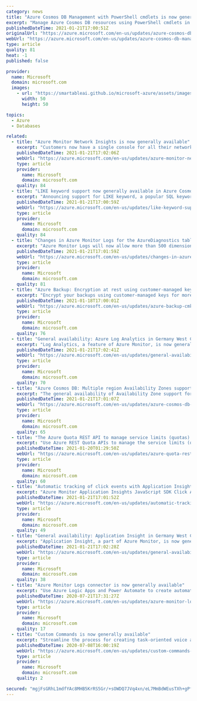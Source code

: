 ```yaml
---
category: news
title: "Azure Cosmos DB Management with PowerShell cmdlets is now generally available"
excerpt: "Manage Azure Cosmos DB resources using PowerShell cmdlets in the Az.CosmosDB Powershell module—providing full support for all features in general availability for Azure Cosmos DB and across all API’s."
publishedDateTime: 2021-01-21T17:00:51Z
originalUrl: "https://azure.microsoft.com/en-us/updates/azure-cosmos-db-management-with-powershell-cmdlets-is-now-generally-available/"
webUrl: "https://azure.microsoft.com/en-us/updates/azure-cosmos-db-management-with-powershell-cmdlets-is-now-generally-available/"
type: article
quality: 81
heat: -1
published: false

provider:
  name: Microsoft
  domain: microsoft.com
  images:
    - url: "https://smartableai.github.io/microsoft-azure/assets/images/organizations/microsoft.com-50x50.jpg"
      width: 50
      height: 50

topics:
  - Azure
  - Databases

related:
  - title: "Azure Monitor Network Insights is now generally available"
    excerpt: "Customers now have a single console for all their network monitoring requirements with Azure Monitor Network Insights"
    publishedDateTime: 2021-01-21T17:02:06Z
    webUrl: "https://azure.microsoft.com/en-us/updates/azure-monitor-network-insights-is-now-generally-available/"
    type: article
    provider:
      name: Microsoft
      domain: microsoft.com
    quality: 84
  - title: "LIKE keyword support now generally available in Azure Cosmos DB"
    excerpt: "Announcing support for LIKE keyword, a popular SQL keyword for doing text search in Azure Cosmos DB."
    publishedDateTime: 2021-01-21T17:00:59Z
    webUrl: "https://azure.microsoft.com/en-us/updates/like-keyword-support-now-generally-available-in-azure-cosmos-db/"
    type: article
    provider:
      name: Microsoft
      domain: microsoft.com
    quality: 84
  - title: "Changes in Azure Monitor Logs for the AzureDiagnostics table is now available"
    excerpt: "Azure Monitor Logs will now allow more than 500 dimensions to be collected to the AzureDiagnostics table by introducing an \"overflow\" column."
    publishedDateTime: 2021-01-21T17:01:59Z
    webUrl: "https://azure.microsoft.com/en-us/updates/changes-in-azure-monitor-logs-for-the-azurediagnostics-table-is-now-available/"
    type: article
    provider:
      name: Microsoft
      domain: microsoft.com
    quality: 81
  - title: "Azure Backup: Encryption at rest using customer-managed keys is now generally available"
    excerpt: "Encrypt your backups using customer-managed keys for more security and control."
    publishedDateTime: 2021-01-18T17:00:01Z
    webUrl: "https://azure.microsoft.com/en-us/updates/azure-backup-cmk-encryption/"
    type: article
    provider:
      name: Microsoft
      domain: microsoft.com
    quality: 76
  - title: "General availability: Azure Log Analytics in Germany West Central, UAE North, & Switzerland West  "
    excerpt: "Log Analytics, a feature of Azure Monitor, is now generally available for customers to start collecting telemetry and analyzing their services for health and usage in Germany West Central, UAE North, & Switzerland West  . "
    publishedDateTime: 2021-01-21T17:02:41Z
    webUrl: "https://azure.microsoft.com/en-us/updates/general-availability-azure-log-analytics-in-germany-west-central-uae-north-switzerland-west/"
    type: article
    provider:
      name: Microsoft
      domain: microsoft.com
    quality: 70
  - title: "Azure Cosmos DB: Multiple region Availability Zones support with single-region write now generally available"
    excerpt: "The general availability of Availability Zone support for Azure Cosmos DB accounts configured for two or more regions with single-region writes may lower pricing and includes increased availability SLA."
    publishedDateTime: 2021-01-21T17:01:07Z
    webUrl: "https://azure.microsoft.com/en-us/updates/azure-cosmos-db-multiple-region-availability-zones-support-with-singleregion-write-now-generally-available/"
    type: article
    provider:
      name: Microsoft
      domain: microsoft.com
    quality: 65
  - title: "The Azure Quota REST API to manage service limits (quotas) is now generally available"
    excerpt: "Use Azure REST Quota APIs to manage the service limits (quota) of Azure Virtual Machines (cores/vCPU) and Azure Machine Learning. Take advantage of this capability to query current usage and quotas for the supported resources and update these limits."
    publishedDateTime: 2021-01-20T01:29:50Z
    webUrl: "https://azure.microsoft.com/en-us/updates/azure-quota-rest-apis-to-manage-service-limits-quota-are-now-generally-available/"
    type: article
    provider:
      name: Microsoft
      domain: microsoft.com
    quality: 60
  - title: "Automatic tracking of click events with Application Insights is now available"
    excerpt: "Azure Monitor Application Insights JavaScript SDK Click Analytics Plugin provides automatic tracking of click events on web pages."
    publishedDateTime: 2021-01-21T17:01:52Z
    webUrl: "https://azure.microsoft.com/en-us/updates/automatic-tracking-of-click-events-with-application-insights-is-now-available/"
    type: article
    provider:
      name: Microsoft
      domain: microsoft.com
    quality: 49
  - title: "General availability: Application Insight in Germany West Central, UAE North, & Switzerland West  "
    excerpt: "Application Insight, a part of Azure Monitor, is now generally available in Germany West Central, UAE North, & Switzerland West   regions for customers to collect telemetry and analyze their service health in production environments. "
    publishedDateTime: 2021-01-21T17:02:28Z
    webUrl: "https://azure.microsoft.com/en-us/updates/general-availability-application-insight-in-germany-west-central-uae-north-switzerland-west/"
    type: article
    provider:
      name: Microsoft
      domain: microsoft.com
    quality: 38
  - title: "Azure Monitor Logs connector is now generally available"
    excerpt: "Use Azure Logic Apps and Power Automate to create automated workflows using hundreds of actions for a variety of services. The Azure Monitor logs connector is now generally available—use it to build workflows that retrieve data from the Azure Monitor Logs workspace or Application Insights component."
    publishedDateTime: 2020-07-21T17:31:27Z
    webUrl: "https://azure.microsoft.com/en-us/updates/azure-monitor-logs-connector-is-now-generally-available/"
    type: article
    provider:
      name: Microsoft
      domain: microsoft.com
    quality: 17
  - title: "Custom Commands is now generally available"
    excerpt: "Streamline the process for creating task-oriented voice applications with Custom Commands (now generally available)."
    publishedDateTime: 2020-07-08T16:00:19Z
    webUrl: "https://azure.microsoft.com/en-us/updates/custom-commands-is-now-generally-available/"
    type: article
    provider:
      name: Microsoft
      domain: microsoft.com
    quality: 2

secured: "mgjFsGRhL1mdfYAc8MHB5KrRS5Gr/+sOWDQ7JVq4xn/eL7MmBdWEusTXh+gPfMN5Vk4jRDro8aokQV0lYxYR/xYtkmR+qw29rctW/M4hw11c7bgRF6Og0Nc1F8HO8VGstldOldraz8WSF1RzNk81JoLUlQ/tzaf7yly3d+LAKcMfnsUDhs7uZOh8zPJzVFjy5FtJUENatZUxaKBCZlFwYXg1HTLd240rPCZHPWWDSGtYyLiEOdsYsuqy6e6bE+VXu8GmBtNA2rxPkjGN79Ww+b/EzDbmC2jVecTtUWnTznyYSsZU2wSXncsdoQLYrTzB0L/TNnSqldHzvJoAXvgh/gtJv08CY3LVnxPfVadpEpQ=;qTYlTTKBdGXFYxG2eZ0KrA=="
---
```


